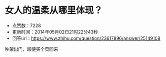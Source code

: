 # 女人的温柔从哪里体现？
- 点赞数：7228
- 更新时间：2014年05月02日21时22分43秒
- 回答url：https://www.zhihu.com/question/23617896/answer/25149108
<body>
 <p data-pid="Z2EWitE6">吵架出门，顺便买个菜回来</p>
</body>